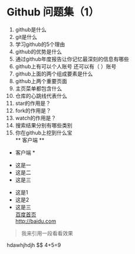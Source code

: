# Github 问题集（1）
1. github是什么
2. git是什么
3. 学习github的5个理由
4. github的优势是什么
5. 通过github年度报告让你记忆最深刻的信息有哪些
6. github上有可以个人账号 还可以有（  ）账号
7. github上面的两个组成要素是什么
8. github上两个重要页面
9. 主页菜单都包含什么
10. 仓库的心跳线代表什么
11. star的作用是？
11. fork的作用是？
11. watch的作用是？
12. 搜索结果分别有哪些类别
13. 你在github上挖到什么宝  
** 客户端 ** 
* 客户端 * 
  
- 这是一 
- 这是二
- 这是三 
+ 这是1
+ 这是2
+ 这是三  
[百度首页](http://baidu.com)    
<http://baidu.com>  
> 我来引用一段看看效果  

hdawhjhdjh $$ 4+5=9
